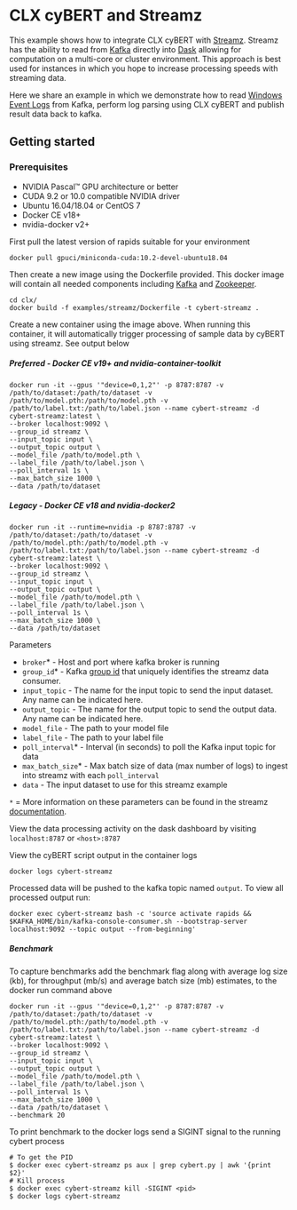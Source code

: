 # CLX cyBERT and Streamz

This example shows how to integrate CLX cyBERT with [Streamz](https://streamz.readthedocs.io/en/latest/). Streamz has the ability to read from [Kafka](https://kafka.apache.org/) directly into [Dask](https://dask.org/) allowing for computation on a multi-core or cluster environment. This approach is best used for instances in which you hope to increase processing speeds with streaming data.

Here we share an example in which we demonstrate how to read [Windows Event Logs](https://www.ultimatewindowssecurity.com/securitylog/encyclopedia/) from Kafka, perform log parsing using CLX cyBERT and publish result data back to kafka.

## Getting started
### Prerequisites

- NVIDIA Pascal™ GPU architecture or better
- CUDA 9.2 or 10.0 compatible NVIDIA driver
- Ubuntu 16.04/18.04 or CentOS 7
- Docker CE v18+
- nvidia-docker v2+

First pull the latest version of rapids suitable for your environment

```
docker pull gpuci/miniconda-cuda:10.2-devel-ubuntu18.04
```

Then create a new image using the Dockerfile provided. This docker image will contain all needed components including [Kafka](https://kafka.apache.org/) and [Zookeeper](https://zookeeper.apache.org/).

```
cd clx/
docker build -f examples/streamz/Dockerfile -t cybert-streamz .
```

Create a new container using the image above. When running this container, it will automatically trigger processing of sample data by cyBERT using streamz. See output below

##### Preferred - Docker CE v19+ and nvidia-container-toolkit
```
docker run -it --gpus '"device=0,1,2"' -p 8787:8787 -v /path/to/dataset:/path/to/dataset -v /path/to/model.pth:/path/to/model.pth -v /path/to/label.txt:/path/to/label.json --name cybert-streamz -d cybert-streamz:latest \
--broker localhost:9092 \
--group_id streamz \
--input_topic input \
--output_topic output \
--model_file /path/to/model.pth \
--label_file /path/to/label.json \
--poll_interval 1s \
--max_batch_size 1000 \
--data /path/to/dataset
```

##### Legacy - Docker CE v18 and nvidia-docker2
```
docker run -it --runtime=nvidia -p 8787:8787 -v /path/to/dataset:/path/to/dataset -v /path/to/model.pth:/path/to/model.pth -v /path/to/label.txt:/path/to/label.json --name cybert-streamz -d cybert-streamz:latest \
--broker localhost:9092 \
--group_id streamz \
--input_topic input \
--output_topic output \
--model_file /path/to/model.pth \
--label_file /path/to/label.json \
--poll_interval 1s \
--max_batch_size 1000 \
--data /path/to/dataset
```

Parameters
- `broker`* - Host and port where kafka broker is running
- `group_id`* - Kafka [group id](https://docs.confluent.io/current/installation/configuration/consumer-configs.html#group.id) that uniquely identifies the streamz data consumer.
- `input_topic` - The name for the input topic to send the input dataset. Any name can be indicated here.
- `output_topic` - The name for the output topic to send the output data. Any name can be indicated here.
- `model_file` - The path to your model file
- `label_file` - The path to your label file
- `poll_interval`* - Interval (in seconds) to poll the Kafka input topic for data
- `max_batch_size`* - Max batch size of data (max number of logs) to ingest into streamz with each `poll_interval`
- `data` - The input dataset to use for this streamz example

``*`` = More information on these parameters can be found in the streamz [documentation](https://streamz.readthedocs.io/en/latest/api.html#streamz.from_kafka_batched).

View the data processing activity on the dask dashboard by visiting `localhost:8787` or `<host>:8787`

View the cyBERT script output in the container logs

```
docker logs cybert-streamz
```

Processed data will be pushed to the kafka topic named `output`. To view all processed output run:
```
docker exec cybert-streamz bash -c 'source activate rapids && $KAFKA_HOME/bin/kafka-console-consumer.sh --bootstrap-server localhost:9092 --topic output --from-beginning'
```

##### Benchmark

To capture benchmarks add the benchmark flag along with average log size (kb), for throughput (mb/s) and average batch size (mb) estimates, to the docker run command above
```
docker run -it --gpus '"device=0,1,2"' -p 8787:8787 -v /path/to/dataset:/path/to/dataset -v /path/to/model.pth:/path/to/model.pth -v /path/to/label.txt:/path/to/label.json --name cybert-streamz -d cybert-streamz:latest \
--broker localhost:9092 \
--group_id streamz \
--input_topic input \
--output_topic output \
--model_file /path/to/model.pth \
--label_file /path/to/label.json \
--poll_interval 1s \
--max_batch_size 1000 \
--data /path/to/dataset \
--benchmark 20
```

To print benchmark to the docker logs send a SIGINT signal to the running cybert process
```
# To get the PID
$ docker exec cybert-streamz ps aux | grep cybert.py | awk '{print $2}'
# Kill process
$ docker exec cybert-streamz kill -SIGINT <pid>
$ docker logs cybert-streamz
```
